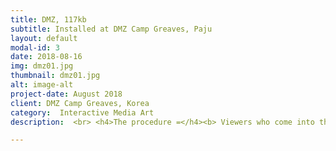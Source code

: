 ```yaml
---
title: DMZ, 117kb
subtitle: Installed at DMZ Camp Greaves, Paju
layout: default
modal-id: 3
date: 2018-08-16
img: dmz01.jpg
thumbnail: dmz01.jpg
alt: image-alt
project-date: August 2018
client: DMZ Camp Greaves, Korea
category:  Interactive Media Art
description:  <br> <h4>The procedure =</h4><b> Viewers who come into the artworks play the game, finding mines. If a viewer steps on a mine, images pop up which implicate the separation of South and North Korea.  </b></li><br> <br>  <p> <img src="img/portfolio/dmz4.jpg" class="img-responsive img-centered" alt=""> </p> <p> <img src="img/portfolio/dmz5.jpg" class="img-responsive img-centered" alt=""> </p>  <p> <img src="img/portfolio/dmz6.jpg" class="img-responsive img-centered" alt=""> </p> <p><h3>117KB</h3></p><p>It's playing minesweeper 'game' in the land of place where the most mines are loaded, the DMZ (the Korean Demilitarized Zone). By moving their body, audiences participate in the minesweeper game. Through the direct intervention, participants experience the DMZ at a psychologically close range. Even though 'games' are light-medium, which anyone can enjoy for fun, the semantic similarity of 'searching for mines in the DMZ' causes the tension between viewers and the artwork. This work explores the severity of the DMZ's minefield by exploring the relationship between shallowness and in-depth reality and imagination and examines how people today are facing information.</p><p>If a viewer stands in front of the work, he or she will see their reflection projected on the Minesweeper game. When the spectators look closely into the reflection, they will realize that images related to landmine appear alternately; a soldier whose legs are severed from stepping on a landmine during the Korean War, warning signs of mines, and so on. <br>However, these images are revealed only when the viewer willingly moves their body. If the viewer does not act, the surface of the Minesweeper game hides the truth. It is a reinterpretation of how information is shown, hidden and read in contemporary society. When an audience who is interacting with the artwork touches a mine embedded in it, a landmine explodes in the game. Light and noise similar to when a mine bursts are generated. The images of mines exploding suggest an inter-Korean relationship.</p><p> <div class="embed-responsive embed-responsive-16by9"> <iframe src="https://player.vimeo.com/video/294483785"  frameborder="0" webkitallowfullscreen mozallowfullscreen allowfullscreen></iframe></div></p> <br><p>Minesweeper game took up 117KB on a computer when it was first released in 80s. In current era of where external hard disks have 1TB capacity, 117KB can be regarded as very tiny amount within a computer.</p><p>As the 117kb capacity of Minesweeper implies, the way people are exposed to information has significantly changed by the development of computers. People now have access to a wider and diverse range of information that covers the entire world. However, while there are the contents that focus on interesting things to enjoy lightly, there are also information in depth, for example, information about a war people are suffering. All the words from all around the world appear on a computer screen as 'pixels', but the depth of the truth is different the more you browse and look into it.</p><p> <div class="embed-responsive embed-responsive-16by9"><iframe src="https://player.vimeo.com/video/292310671" frameborder="0" webkitallowfullscreen mozallowfullscreen allowfullscreen></iframe></iframe></p></div><br>--------------------------------------------------------------------------------<br>-------------------------------------------------------------------------------- <br> <p>컴퓨터에서 지뢰 찾기 게임이 차지하는 용량은 117kb이다. 1테라바이트 외장하드가 나오는 시대에서 117kb는 컴퓨터 전체 용량 중 '먼지' 정도다.</p><br> <p>지뢰 찾기 게임의 117kb 용량이 의미하는 것처럼 컴퓨터의 등장으로 동시대인이 정보를 접하는 방식은 확연히 달라졌다. 전 세계를 아우르는 보다 넓고 다양한 정보를 쉽고 빠르게 접한다. 그러나 정보 중에는 가볍게 흘려보낼 흥미 위주의 내용도 있으며 한 국가나 민족의 정체성과 역사가 담겨있는 경우도 있다. 모든 정보는 컴퓨터 화면에서 '몇 픽셀'로 표현되지만 찾아보고 들여다볼수록 드러나는 진실의 깊이는 다르다.</p><br> <p>관람객이 작품 앞에 서면, 지뢰 찾기 게임에 투사된 자신의 형상을 보게 된다. 그 형상 내부를 자세히 들여다보면 이미지들이 번갈아 나타남을 깨닫는다. 표면 안쪽에 나타나는 이미지들은 지뢰에 관련된 이미지로, 한국전쟁 중 지뢰를 밟아 다리가 절단된 군인, 지뢰접근금지 표시판 등의 이미지가 번갈아 나타난다. 그러나 이 이미지들은 관람객이 능동적으로 몸을 움직일 때만 드러난다. 관람객이 행동하지 않으면 지뢰 찾기 게임 표면이 진실을 잠식한다. 이는 동시대에서 수많은 정보가 보여지고, 가려지고, 해석되는 행위의 재해석이다.</p><br> <p>작품에 참여하다가 관람객이 작품에 내장된 지뢰를 건드리면 게임 속 지뢰가 터진다. 빛과 소음이 발생하는데, 그 소음은 지뢰가 터졌을 때 들리는 이명과 같다. 지뢰가 터지며 함께 등장하는 이미지들은 남북관계를 암시한다.</p><br> <p>전 세계에서 가장 많은 지뢰가 밀집된 땅, DMZ에서 지뢰 찾기 '게임'을 한다. 관람객은 행위의 주체가 되어 몸을 움직여 지뢰 찾기 게임에 참여한다. 인터랙션을 통한 직접적인 개입 과정을 통해 참여자는 심리적으로 가까운 거리에서 DMZ를 바라보게 된다. '게임'이라는 가벼운 매체임에도 'DMZ에서, 지뢰를 찾는다'라는 의미적 유사성에서 작품과 관람객 사이에는 긴장감이 발생한다. 본 작품은 가벼움과 무거움, 실재와 가상 사이의 관계를 오가며 DMZ 내 지뢰의 심각성을 표출하고 동시대 구성원이 정보를 접하는 방식을 탐구한다.</p>

---
```

